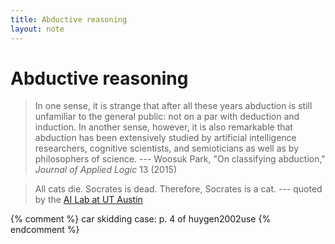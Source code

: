 ```yaml
---
title: Abductive reasoning
layout: note
---
```


# Abductive reasoning

> In one sense, it is strange that after all these years abduction is still unfamiliar to the general public: not on a par with deduction and induction. In another sense, however, it is also remarkable that abduction has been extensively studied by artificial intelligence researchers, cognitive scientists, and semioticians as well as by philosophers of science. --- Woosuk Park, "On classifying abduction," *Journal of Applied Logic* 13 (2015)

> All cats die.
> Socrates is dead.
> Therefore, Socrates is a cat.
> --- quoted by the [AI Lab at UT Austin](http://www.cs.utexas.edu/~ml/publications/area/65/abduction)

{% comment %}
car skidding case: p. 4 of huygen2002use
{% endcomment %}
